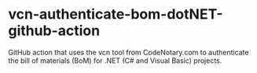# vcn-authenticate-bom-dotNET-github-action
GitHub action that uses the vcn tool from CodeNotary.com to authenticate the bill of materials (BoM) for .NET (C# and Visual Basic) projects.
